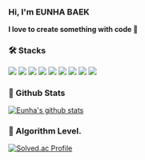 ### Hi, I'm EUNHA BAEK
**I love to create something with code 🌱**


### 🛠️ Stacks

<img src="https://img.shields.io/badge/Python-3766AB?style=flat-square&logo=Python&logoColor=white"/> <img src="https://img.shields.io/badge/JavaScript-F7DF1E?style=flat-square&logo=JavaScript&logoColor=white"/> <img src="https://img.shields.io/badge/R-lightblue?style=flat-square&logo=R&logoColor=white"/> <img src="https://img.shields.io/badge/scikitlearn-pink?style=flat-square&logo=scikitlearn&logoColor=white"/> <img src="https://img.shields.io/badge/TensorFlow-black?style=flat-square&logo=TensorFlow&logoColor=white"/> <img src="https://img.shields.io/badge/React.js-blue?style=flat-square&logo=React&logoColor=white"/> <img src="https://img.shields.io/badge/Docker-navy?style=flat-square&logo=Docker&logoColor=white"/> <img src="https://img.shields.io/badge/AWS-darkyellow?style=flat-square&logo=amazonaws&logoColor=white"/> <img src="https://img.shields.io/badge/Ubuntu-darkorange?style=flat-square&logo=Ubuntu&logoColor=white"/>

### 📖 Github Stats  
[![Eunha's github stats](https://github-readme-stats.vercel.app/api?username=eunhabaek)](https://github.com/anuraghazra/github-readme-stats)
 
### 🥈 Algorithm Level. 

[![Solved.ac Profile](http://mazassumnida.wtf/api/v2/generate_badge?boj=beh1016)]([https://solved.ac/beh1016])  

<!--
**eunhabaek/eunhabaek** is a ✨ _special_ ✨ repository because its `README.md` (this file) appears on your GitHub profile.

[![Notion Badge](https://img.shields.io/badge/Notion-000000?style=flat-square&logo=Notion&logoColor=white&link=https://joyous-pansy-314.notion.site/1612a809df194bb892e7dc0f4947c300)](https://joyous-pansy-314.notion.site/1612a809df194bb892e7dc0f4947c300)

Here are some ideas to get you started:

- 🔭 I’m currently working on ...
- 🌱 I’m currently learning ...
- 👯 I’m looking to collaborate on ...
- 🤔 I’m looking for help with ...
- 💬 Ask me about ...
- 📫 How to reach me: ...
- 😄 Pronouns: ...
- ⚡ Fun fact: ...
-->
